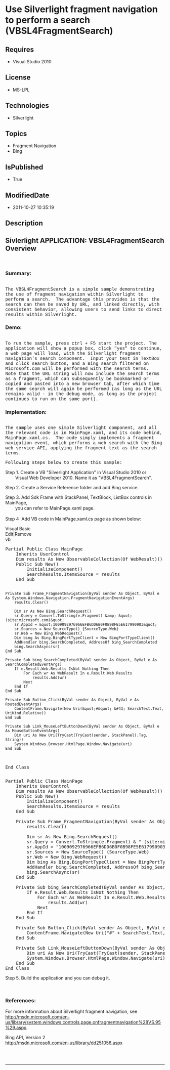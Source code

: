 # Use Silverlight fragment navigation to perform a search (VBSL4FragmentSearch)
## Requires
* Visual Studio 2010
## License
* MS-LPL
## Technologies
* Silverlight
## Topics
* Fragment Navigation
* Bing
## IsPublished
* True
## ModifiedDate
* 2011-10-27 10:35:19
## Description

<h2>Sivlerlight APPLICATION: VBSL4FragmentSearch Overview</h2>
<p style="font-family:Courier New">&nbsp;</p>
<h3>Summary:</h3>
<p style="font-family:Courier New"><br>
The VBSL4FragmentSearch is a simple sample demonstrating the use of fragment navigation within Silverlight to perform a search.&nbsp; The advantage this provides is that the search can then be saved by URL, and linked directly, with consistent behavior, allowing
 users to send links to direct results within Silverlight.</p>
<h3>Demo:</h3>
<p style="font-family:Courier New"><br>
To run the sample, press ctrl &#43; F5 start the project. The application will show a popup box, click &quot;yes&quot; to continue, a web page will load, with the Silverlight fragment navigation's search component.&nbsp; Input your text in TextBox and click search button,
 and a Bing search filtered on Microsoft.com will be performed with the search terms.&nbsp; Note that the URL string will now include the search terms as a fragment, which can subsequently be bookmarked or copied and pasted into a new browser tab, after which
 time the same search will again be performed (as long as the URL remains valid - in the debug mode, as long as the project continues to run on the same port).</p>
<h3>Implementation:</h3>
<p style="font-family:Courier New"><br>
The sample uses one simple Silverlight component, and all the relevant code is in MainPage.xaml, and its code behind, MainPage.xaml.cs.&nbsp; The code simply implements a fragment navigation event, which performs a web search with the Bing web service API,
 applying the fragment text as the search terms.</p>
<p style="font-family:Courier New">Following steps below to create this sample:</p>
<p>Step 1. Create a VB &quot;Silverlight Application&quot; in Visual Studio 2010 or<br>
&nbsp;&nbsp;&nbsp;&nbsp;&nbsp;&nbsp;&nbsp; Visual Web Developer 2010. Name it as &quot;VBSL4FragmentSearch&quot;.</p>
<p>Step 2. Create a Service Reference folder and add Bing service.</p>
<p>Step 3. Add Sdk Frame with StackPanel, TextBlock, ListBox controls in MainPage,<br>
&nbsp;&nbsp;&nbsp;&nbsp;&nbsp;&nbsp;&nbsp; you can refer to MainPage.xaml page.<br>
&nbsp;&nbsp;<br>
Step 4&nbsp; Add VB code in MainPage.xaml.cs page as shown below:<br>
</p>
<div class="scriptcode">
<div class="pluginEditHolder" pluginCommand="mceScriptCode">
<div class="title"><span>Visual Basic</span></div>
<div class="pluginLinkHolder"><span class="pluginEditHolderLink">Edit</span>|<span class="pluginRemoveHolderLink">Remove</span></div>
<span class="hidden">vb</span>
<pre class="hidden">Partial Public Class MainPage
    Inherits UserControl
    Dim results As New ObservableCollection(Of WebResult)()
    Public Sub New()
        InitializeComponent()
        SearchResults.ItemsSource = results
    End Sub
 
    Private Sub Frame_FragmentNavigation(ByVal sender As Object, ByVal e As System.Windows.Navigation.FragmentNavigationEventArgs)
        results.Clear()
 
        Dim sr As New Bing.SearchRequest()
        sr.Query = Convert.ToString(e.Fragment) &amp; &quot; (site:microsoft.com)&quot;
        sr.AppId = &quot;1009092976966EFB6DD6B0F0B98FE5E617990903&quot;
        sr.Sources = New SourceType() {SourceType.Web}
        sr.Web = New Bing.WebRequest()
        Dim bing As Bing.BingPortTypeClient = New BingPortTypeClient()
        AddHandler bing.SearchCompleted, AddressOf bing_SearchCompleted
        bing.SearchAsync(sr)
    End Sub
 
    Private Sub bing_SearchCompleted(ByVal sender As Object, ByVal e As SearchCompletedEventArgs)
        If e.Result.Web.Results IsNot Nothing Then
            For Each wr As WebResult In e.Result.Web.Results
                results.Add(wr)
            Next
        End If
    End Sub
 
    Private Sub Button_Click(ByVal sender As Object, ByVal e As RoutedEventArgs)
        ContentFrame.Navigate(New Uri(&quot;#&quot; &#43; SearchText.Text, UriKind.Relative))
    End Sub
 
    Private Sub Link_MouseLeftButtonDown(ByVal sender As Object, ByVal e As MouseButtonEventArgs)
        Dim uri As New Uri(TryCast(TryCast(sender, StackPanel).Tag, String))
        System.Windows.Browser.HtmlPage.Window.Navigate(uri)
    End Sub
End Class</pre>
<div class="preview">
<pre class="vb"><span class="visualBasic__keyword">Partial</span>&nbsp;<span class="visualBasic__keyword">Public</span>&nbsp;<span class="visualBasic__keyword">Class</span>&nbsp;MainPage&nbsp;
&nbsp;&nbsp;&nbsp;&nbsp;<span class="visualBasic__keyword">Inherits</span>&nbsp;UserControl&nbsp;
&nbsp;&nbsp;&nbsp;&nbsp;<span class="visualBasic__keyword">Dim</span>&nbsp;results&nbsp;<span class="visualBasic__keyword">As</span>&nbsp;<span class="visualBasic__keyword">New</span>&nbsp;ObservableCollection(<span class="visualBasic__keyword">Of</span>&nbsp;WebResult)()&nbsp;
&nbsp;&nbsp;&nbsp;&nbsp;<span class="visualBasic__keyword">Public</span>&nbsp;<span class="visualBasic__keyword">Sub</span>&nbsp;<span class="visualBasic__keyword">New</span>()&nbsp;
&nbsp;&nbsp;&nbsp;&nbsp;&nbsp;&nbsp;&nbsp;&nbsp;InitializeComponent()&nbsp;
&nbsp;&nbsp;&nbsp;&nbsp;&nbsp;&nbsp;&nbsp;&nbsp;SearchResults.ItemsSource&nbsp;=&nbsp;results&nbsp;
&nbsp;&nbsp;&nbsp;&nbsp;<span class="visualBasic__keyword">End</span>&nbsp;<span class="visualBasic__keyword">Sub</span>&nbsp;
&nbsp;&nbsp;
&nbsp;&nbsp;&nbsp;&nbsp;<span class="visualBasic__keyword">Private</span>&nbsp;<span class="visualBasic__keyword">Sub</span>&nbsp;Frame_FragmentNavigation(<span class="visualBasic__keyword">ByVal</span>&nbsp;sender&nbsp;<span class="visualBasic__keyword">As</span>&nbsp;<span class="visualBasic__keyword">Object</span>,&nbsp;<span class="visualBasic__keyword">ByVal</span>&nbsp;e&nbsp;<span class="visualBasic__keyword">As</span>&nbsp;System.Windows.Navigation.FragmentNavigationEventArgs)&nbsp;
&nbsp;&nbsp;&nbsp;&nbsp;&nbsp;&nbsp;&nbsp;&nbsp;results.Clear()&nbsp;
&nbsp;&nbsp;
&nbsp;&nbsp;&nbsp;&nbsp;&nbsp;&nbsp;&nbsp;&nbsp;<span class="visualBasic__keyword">Dim</span>&nbsp;sr&nbsp;<span class="visualBasic__keyword">As</span>&nbsp;<span class="visualBasic__keyword">New</span>&nbsp;Bing.SearchRequest()&nbsp;
&nbsp;&nbsp;&nbsp;&nbsp;&nbsp;&nbsp;&nbsp;&nbsp;sr.Query&nbsp;=&nbsp;Convert.ToString(e.Fragment)&nbsp;&amp;&nbsp;<span class="visualBasic__string">&quot;&nbsp;(site:microsoft.com)&quot;</span>&nbsp;
&nbsp;&nbsp;&nbsp;&nbsp;&nbsp;&nbsp;&nbsp;&nbsp;sr.AppId&nbsp;=&nbsp;<span class="visualBasic__string">&quot;1009092976966EFB6DD6B0F0B98FE5E617990903&quot;</span>&nbsp;
&nbsp;&nbsp;&nbsp;&nbsp;&nbsp;&nbsp;&nbsp;&nbsp;sr.Sources&nbsp;=&nbsp;<span class="visualBasic__keyword">New</span>&nbsp;SourceType()&nbsp;{SourceType.Web}&nbsp;
&nbsp;&nbsp;&nbsp;&nbsp;&nbsp;&nbsp;&nbsp;&nbsp;sr.Web&nbsp;=&nbsp;<span class="visualBasic__keyword">New</span>&nbsp;Bing.WebRequest()&nbsp;
&nbsp;&nbsp;&nbsp;&nbsp;&nbsp;&nbsp;&nbsp;&nbsp;<span class="visualBasic__keyword">Dim</span>&nbsp;bing&nbsp;<span class="visualBasic__keyword">As</span>&nbsp;Bing.BingPortTypeClient&nbsp;=&nbsp;<span class="visualBasic__keyword">New</span>&nbsp;BingPortTypeClient()&nbsp;
&nbsp;&nbsp;&nbsp;&nbsp;&nbsp;&nbsp;&nbsp;&nbsp;<span class="visualBasic__keyword">AddHandler</span>&nbsp;bing.SearchCompleted,&nbsp;<span class="visualBasic__keyword">AddressOf</span>&nbsp;bing_SearchCompleted&nbsp;
&nbsp;&nbsp;&nbsp;&nbsp;&nbsp;&nbsp;&nbsp;&nbsp;bing.SearchAsync(sr)&nbsp;
&nbsp;&nbsp;&nbsp;&nbsp;<span class="visualBasic__keyword">End</span>&nbsp;<span class="visualBasic__keyword">Sub</span>&nbsp;
&nbsp;&nbsp;
&nbsp;&nbsp;&nbsp;&nbsp;<span class="visualBasic__keyword">Private</span>&nbsp;<span class="visualBasic__keyword">Sub</span>&nbsp;bing_SearchCompleted(<span class="visualBasic__keyword">ByVal</span>&nbsp;sender&nbsp;<span class="visualBasic__keyword">As</span>&nbsp;<span class="visualBasic__keyword">Object</span>,&nbsp;<span class="visualBasic__keyword">ByVal</span>&nbsp;e&nbsp;<span class="visualBasic__keyword">As</span>&nbsp;SearchCompletedEventArgs)&nbsp;
&nbsp;&nbsp;&nbsp;&nbsp;&nbsp;&nbsp;&nbsp;&nbsp;<span class="visualBasic__keyword">If</span>&nbsp;e.Result.Web.Results&nbsp;<span class="visualBasic__keyword">IsNot</span>&nbsp;<span class="visualBasic__keyword">Nothing</span>&nbsp;<span class="visualBasic__keyword">Then</span>&nbsp;
&nbsp;&nbsp;&nbsp;&nbsp;&nbsp;&nbsp;&nbsp;&nbsp;&nbsp;&nbsp;&nbsp;&nbsp;<span class="visualBasic__keyword">For</span>&nbsp;<span class="visualBasic__keyword">Each</span>&nbsp;wr&nbsp;<span class="visualBasic__keyword">As</span>&nbsp;WebResult&nbsp;<span class="visualBasic__keyword">In</span>&nbsp;e.Result.Web.Results&nbsp;
&nbsp;&nbsp;&nbsp;&nbsp;&nbsp;&nbsp;&nbsp;&nbsp;&nbsp;&nbsp;&nbsp;&nbsp;&nbsp;&nbsp;&nbsp;&nbsp;results.Add(wr)&nbsp;
&nbsp;&nbsp;&nbsp;&nbsp;&nbsp;&nbsp;&nbsp;&nbsp;&nbsp;&nbsp;&nbsp;&nbsp;<span class="visualBasic__keyword">Next</span>&nbsp;
&nbsp;&nbsp;&nbsp;&nbsp;&nbsp;&nbsp;&nbsp;&nbsp;<span class="visualBasic__keyword">End</span>&nbsp;<span class="visualBasic__keyword">If</span>&nbsp;
&nbsp;&nbsp;&nbsp;&nbsp;<span class="visualBasic__keyword">End</span>&nbsp;<span class="visualBasic__keyword">Sub</span>&nbsp;
&nbsp;&nbsp;
&nbsp;&nbsp;&nbsp;&nbsp;<span class="visualBasic__keyword">Private</span>&nbsp;<span class="visualBasic__keyword">Sub</span>&nbsp;Button_Click(<span class="visualBasic__keyword">ByVal</span>&nbsp;sender&nbsp;<span class="visualBasic__keyword">As</span>&nbsp;<span class="visualBasic__keyword">Object</span>,&nbsp;<span class="visualBasic__keyword">ByVal</span>&nbsp;e&nbsp;<span class="visualBasic__keyword">As</span>&nbsp;RoutedEventArgs)&nbsp;
&nbsp;&nbsp;&nbsp;&nbsp;&nbsp;&nbsp;&nbsp;&nbsp;ContentFrame.Navigate(<span class="visualBasic__keyword">New</span>&nbsp;Uri(<span class="visualBasic__string">&quot;#&quot;</span>&nbsp;&#43;&nbsp;SearchText.Text,&nbsp;UriKind.Relative))&nbsp;
&nbsp;&nbsp;&nbsp;&nbsp;<span class="visualBasic__keyword">End</span>&nbsp;<span class="visualBasic__keyword">Sub</span>&nbsp;
&nbsp;&nbsp;
&nbsp;&nbsp;&nbsp;&nbsp;<span class="visualBasic__keyword">Private</span>&nbsp;<span class="visualBasic__keyword">Sub</span>&nbsp;Link_MouseLeftButtonDown(<span class="visualBasic__keyword">ByVal</span>&nbsp;sender&nbsp;<span class="visualBasic__keyword">As</span>&nbsp;<span class="visualBasic__keyword">Object</span>,&nbsp;<span class="visualBasic__keyword">ByVal</span>&nbsp;e&nbsp;<span class="visualBasic__keyword">As</span>&nbsp;MouseButtonEventArgs)&nbsp;
&nbsp;&nbsp;&nbsp;&nbsp;&nbsp;&nbsp;&nbsp;&nbsp;<span class="visualBasic__keyword">Dim</span>&nbsp;uri&nbsp;<span class="visualBasic__keyword">As</span>&nbsp;<span class="visualBasic__keyword">New</span>&nbsp;Uri(<span class="visualBasic__keyword">TryCast</span>(<span class="visualBasic__keyword">TryCast</span>(sender,&nbsp;StackPanel).Tag,&nbsp;<span class="visualBasic__keyword">String</span>))&nbsp;
&nbsp;&nbsp;&nbsp;&nbsp;&nbsp;&nbsp;&nbsp;&nbsp;System.Windows.Browser.HtmlPage.Window.Navigate(uri)&nbsp;
&nbsp;&nbsp;&nbsp;&nbsp;<span class="visualBasic__keyword">End</span>&nbsp;<span class="visualBasic__keyword">Sub</span>&nbsp;
<span class="visualBasic__keyword">End</span>&nbsp;<span class="visualBasic__keyword">Class</span></pre>
</div>
</div>
</div>
<div class="endscriptcode">Step 5. Build the application and you can debug it.</div>
<p></p>
<p style="font-family:Courier New">&nbsp;</p>
<h3>References:</h3>
<p>For more information about Silverlight fragment navigation, see <br>
<a href="http://msdn.microsoft.com/en-us/library/system.windows.controls.page.onfragmentnavigation%28VS.95%29.aspx">http://msdn.microsoft.com/en-us/library/system.windows.controls.page.onfragmentnavigation%28VS.95%29.aspx</a>.</p>
<p>Bing API, Version 2<br>
<a href="http://msdn.microsoft.com/en-us/library/dd251056.aspx">http://msdn.microsoft.com/en-us/library/dd251056.aspx</a></p>
<p style="font-family:Courier New"><br>
<br>
</p>
<hr>
<div><a href="http://go.microsoft.com/?linkid=9759640" style="margin-top:3px"><img src="http://bit.ly/onecodelogo" alt=""></a></div>
